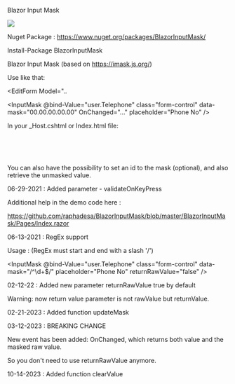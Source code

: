 Blazor Input Mask

![](https://71dhfa.am.files.1drv.com/y4mg_oke1rtEzv6OK0aeJHVm9oiTMPcv9SdNA2wSo7ppyzfpT_809MDNljRRP0NUNIAd0uTfkOPhLN8OP2FitMwxV2QoaYEcku1LIRKReqj5gCEQXfCqHPvzEM5z-URuqngkwnV9P6JwLEpO_XA5CBj_yLUk9qcCjjHcYOb50i-QiO2s7M8fAAqf0_MM8HlwBbJQ5rB3YDpLVrvcf47Z7Td0g/BlazorInputMask.gif?psid=1)

Nuget Package : https://www.nuget.org/packages/BlazorInputMask/

Install-Package BlazorInputMask

Blazor Input Mask (based on https://imask.js.org/)

Use like that:

<EditForm Model="..

<InputMask @bind-Value="user.Telephone" class="form-control" data-mask="00.00.00.00.00" OnChanged="..." placeholder="Phone No" />

In your _Host.cshtml or Index.html file:

<script src="_content/BlazorInputMask/Main.js"></script><br/>

<script src="_content/BlazorInputMask/IMask.js"></script><br/><br/>

You can also have the possibility to set an id to the mask (optional), and also retrieve the unmasked value.
                                               
 06-29-2021 : Added parameter - validateOnKeyPress

Additional help in the demo code here : 

https://github.com/raphadesa/BlazorInputMask/blob/master/BlazorInputMask/Pages/Index.razor

06-13-2021 : RegEx support
                                               
Usage : (RegEx must start and end with a slash '/')
                                               
<InputMask @bind-Value="user.Telephone" class="form-control" data-mask="/^\d+$/" placeholder="Phone No" returnRawValue="false" />

02-12-22 : Added new parameter returnRawValue true by default
                                                                                                                             
Warning: now return value parameter is not rawValue but returnValue.
                                                                                                                   
02-21-2023 : Added function updateMask                                                                                                                              
                                                                                                      
03-12-2023 : BREAKING CHANGE
 
New event has been added: OnChanged, which returns both value and the masked raw value.

So you don't need to use returnRawValue anymore.                                                                                                   

10-14-2023 : Added function clearValue
                                                                                                       
                                                                                                       
                                                                                                       
